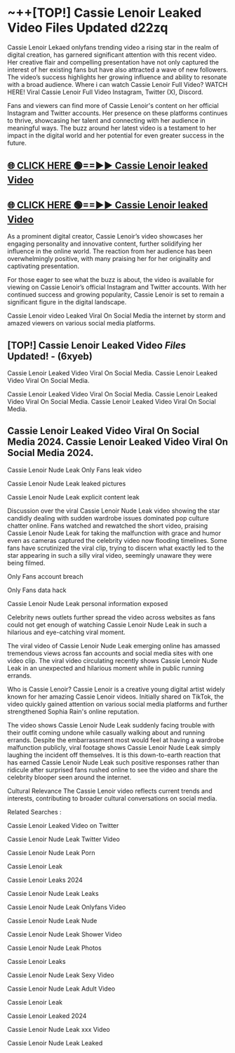 # ~++[TOP!] Cassie Lenoir Leaked Video Files Updated d22zq

 Cassie Lenoir Lekaed onlyfans trending video a rising star in the realm of digital creation, has garnered significant attention with this recent video. Her creative flair and compelling presentation have not only captured the interest of her existing fans but have also attracted a wave of new followers. The video’s success highlights her growing influence and ability to resonate with a broad audience.
Where i can watch  Cassie Lenoir Full Video? WATCH HERE! Viral  Cassie Lenoir Full Video Instagram, Twitter (X), Discord.


Fans and viewers can find more of  Cassie Lenoir's content on her official Instagram and Twitter accounts. Her presence on these platforms continues to thrive, showcasing her talent and connecting with her audience in meaningful ways. The buzz around her latest video is a testament to her impact in the digital world and her potential for even greater success in the future.


## [🌐 CLICK HERE 🟢==►►  Cassie Lenoir leaked Video ](https://onlyclips.site?title=Cassie_Lenoir&ref=git)

## [🌐 CLICK HERE 🟢==►►  Cassie Lenoir leaked Video ](https://onlyclips.site?title=Cassie_Lenoir&ref=git)


As a prominent digital creator,  Cassie Lenoir’s video showcases her engaging personality and innovative content, further solidifying her influence in the online world. The reaction from her audience has been overwhelmingly positive, with many praising her for her originality and captivating presentation.

For those eager to see what the buzz is about, the video is available for viewing on  Cassie Lenoir’s official Instagram and Twitter accounts. With her continued success and growing popularity,  Cassie Lenoir is set to remain a significant figure in the digital landscape.


  Cassie Lenoir video Leaked Viral On Social Media the internet by storm and amazed viewers on various social media platforms.


## [TOP!]  Cassie Lenoir Leaked Video *Files* Updated! - (6xyeb) 

 Cassie Lenoir Leaked Video Viral On Social Media. Cassie Lenoir Leaked Video Viral On Social Media.

 Cassie Lenoir Leaked Video Viral On Social Media. Cassie Lenoir Leaked Video Viral On Social Media. Cassie Lenoir Leaked Video Viral On Social Media.


##  Cassie Lenoir Leaked Video Viral On Social Media 2024. Cassie Lenoir Leaked Video Viral On Social Media 2024.
 Cassie Lenoir Nude Leak Only Fans leak video

 Cassie Lenoir Nude Leak leaked pictures

 Cassie Lenoir Nude Leak explicit content leak

Discussion over the viral  Cassie Lenoir Nude Leak video showing the star candidly dealing with sudden wardrobe issues dominated pop culture chatter online. Fans watched and rewatched the short video, praising  Cassie Lenoir Nude Leak for taking the malfunction with grace and humor even as cameras captured the celebrity video now flooding timelines. Some fans have scrutinized the viral clip, trying to discern what exactly led to the star appearing in such a silly viral video, seemingly unaware they were being filmed.


Only Fans account breach

Only Fans data hack

 Cassie Lenoir Nude Leak personal information exposed

Celebrity news outlets further spread the video across websites as fans could not get enough of watching  Cassie Lenoir Nude Leak in such a hilarious and eye-catching viral moment.


The viral video of  Cassie Lenoir Nude Leak emerging online has amassed tremendous views across fan accounts and social media sites with one video clip. The viral video circulating recently shows  Cassie Lenoir Nude Leak in an unexpected and hilarious moment while in public running errands.


Who is  Cassie Lenoir?  Cassie Lenoir is a creative young digital artist widely known for her amazing  Cassie Lenoir videos. Initially shared on TikTok, the video quickly gained attention on various social media platforms and further strengthened Sophia Rain's online reputation.

The video shows  Cassie Lenoir Nude Leak suddenly facing trouble with their outfit coming undone while casually walking about and running errands. Despite the embarrassment most would feel at having a wardrobe malfunction publicly, viral footage shows  Cassie Lenoir Nude Leak simply laughing the incident off themselves. It is this down-to-earth reaction that has earned  Cassie Lenoir Nude Leak such positive responses rather than ridicule after surprised fans rushed online to see the video and share the celebrity blooper seen around the internet.

Cultural Relevance The  Cassie Lenoir video reflects current trends and interests, contributing to broader cultural conversations on social media.

Related Searches :

 Cassie Lenoir Leaked Video on Twitter

 Cassie Lenoir Nude Leak Twitter Video

 Cassie Lenoir Nude Leak Porn

 Cassie Lenoir Leak 

 Cassie Lenoir Leaks 2024

 Cassie Lenoir Nude Leak Leaks

 Cassie Lenoir Nude Leak Onlyfans Video

 Cassie Lenoir Nude Leak Nude

 Cassie Lenoir Nude Leak Shower Video

 Cassie Lenoir Nude Leak Photos

 Cassie Lenoir Leaks

 Cassie Lenoir Nude Leak Sexy Video

 Cassie Lenoir Nude Leak Adult Video

 Cassie Lenoir Leak

 Cassie Lenoir Leaked 2024

 Cassie Lenoir Nude Leak xxx Video

 Cassie Lenoir Nude Leak Leaked